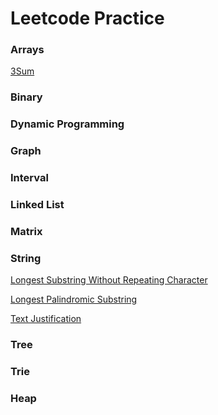 # Leetcode Practice

### Arrays
[3Sum](solutions/3sum.md)

### Binary

### Dynamic Programming

### Graph

### Interval

### Linked List

### Matrix

### String
[Longest Substring Without Repeating Character](solutions/longest-substring-without-repeating-characters.md)

[Longest Palindromic Substring](solutions/longest-palindromic-substring.md)

[Text Justification](solutions/text-justification.md)

### Tree

### Trie

### Heap